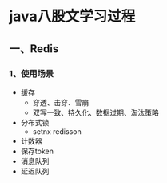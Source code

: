 # java八股文学习过程

## 一、Redis

### 1、使用场景

* 缓存
  * 穿透、击穿、雪崩
  * 双写一致、持久化、数据过期、淘汰策略
* 分布式锁
  * setnx redisson
* 计数器
* 保存token
* 消息队列
* 延迟队列
